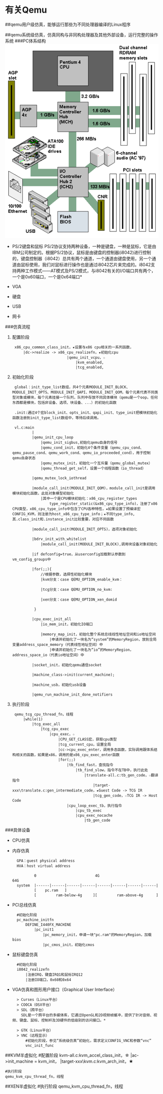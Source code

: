 # 有关Qemu #

##qemu用户级仿真，能够运行那些为不同处理器编译的Linux程序

##qemu系统级仿真，仿真同构与非同构处理器及其他外部设备，运行完整的操作系统 
###PC体系结构
   ![PC体系结构](../doc/pc.gif)

- PS/2键盘和鼠标
PS/2协议支持两种设备，一种是键盘，一种是鼠标，它是由IBM公司制定的。根据PS/2协议，鼠标是由键盘的控制器(i8042)进行控制的，键盘控制器（i8042）总共有两个通道，一个通道由键盘使用，另一个通道由鼠标使用，我们对鼠标进行操作也是通过i8042芯片来完成的。i8042支持两种工作模式——AT模式及PS/2模式，与i8042有关的I/O端口共有两个，一个是0x60端口，一个是0x64端口*

- VGA
- 硬盘
- USB
- 网卡

###仿真流程

1. 配置阶段

		x86_cpu_common_class_init，★设置与x86 cpu相关的一系列函数，
			|dc->realize -> x86_cpu_realizefn，★初始化cpu
								|qemu_init_vcpu，☆
									|kvm_enabled,
									|tcg_enabled,
						
2. 初始化阶段

		global：init_type_list数组，共4个元素MODULE_INIT_BLOCK、MODULE_INIT_OPTS、MODULE_INIT_QAPI、MODULE_INIT_QOM，每个元素代表不同类型对象或模块，每个元素挂接一个队列，队列中存放不同具体模块（qemu是一个oop，任何东西都是模块，包括非设备、选项、块设备、...）的初始化函数
		
		.init:通过4个宏block_init、opts_init、qapi_init、type_init把模块初始化函数注册到init_type_list数组中，等待后续调用。
			
		vl.c:main
				|
				|qemu_init_cpu_loop
					|qemu_init_sigbus,初始化qemu自身的信号
					|qemu_cond_init，初始化4个条件变量（qemu_cpu_cond、qemu_pause_cond、qemu_work_cond、qemu_io_proceeded_cond），用于控制qemu自身状态
					|qemu_mutex_init，初始化一个互斥量（qemu_global_mutex）
					|qemu_thread_get_self，设置一个线程函数（io_thread）
				
				|qemu_mutex_lock_iothread
	
				|module_call_init(MODULE_INIT_QOM)，module_call_init是调用模块初始化函数，此处对象模型初始化
					|其中一个是CPU模块初始化：x86_cpu_register_types
						type_register_static(&x86_cpu_type_info)，注册了x86 CPU类型，x86_cpu_type_info中包含了CPU各种特性，★如果设置了预编译宏CONFIG_KVM，则注册为host_x86_cpu_type_info；★不同type_info,其.class_init和.instance_init比较重要，对应不同函数 
	
				|module_call_init(MODULE_INIT_OPTS)，选项对象初始化
	
				|bdrv_init_with_whitelist
					|module_call_init(MODULE_INIT_BLOCK),调用块设备对象初始化
	
				|if defconfig=true，从userconfig加载默认参数到vm_config_groups中
				
				|for(;;){
					//根据参数，选择性初始化模块
					|kvm分支：case QEMU_OPTION_enable_kvm：
					
					|tcg分支：case QEMU_OPTION_no_kvm:
	
					|xen分支：case QEMU_OPTION_xen_domid
						
				 }
	
				|cpu_exec_init_all
					|io_mem_init，初始化IO端口
					
					|memory_map_init，初始化整个系统总线线性地址空间和io地址空间
						|申请并初始化了一块名为“system”的MemoryRegion，放到全局变量address_space_memory（代表线性地址空间）中
						|申请并初始化了一块名为“io”的MemoryRegion，address_space_io（代表io地址空间）中
	
				|socket_init，初始化qemu通信socket
	
				|machine_class->init(current_machine);
	
				|machine_usb，初始化usb设备
	
				|qemu_run_machine_init_done_notifiers
		

3. 执行阶段

		qemu_tcg_cpu_thread_fn，线程
			|while(1)
				|tcg_exec_all
					|tcg_cpu_exec
						|cpu_exec，☆
							|CPU_GET_CLASS宏，获取cpu类型
							|tcg_current_cpu，设置全局
							|cc->cpu_exec_enter，调用多态函数，实际调用跟体系结构相关的函数，如果是x86，调用的是x86_cpu_exec_enter函数
							|for(;;)
								|tb_find_fast，查找指令
									|tb_find_slow，指令不在TB中，执行此处
										|translate-all.c:tb_gen_code，☆翻译指令
											|target-xxx\translate.c:gen_intermediate_code，★Guest Code -> TCG IR
											|tcg_gen_code，☆TCG IR -> Host Code
								|cpu_loop_exec_tb，执行指令
									|cpu_tb_exec
									|cpu_exec_nocache
										|tb_gen_code

###具体设备

- CPU仿真

- 内存仿真

		GPA：guest physical address
		HVA：host virtual address
		
				0			  		 		4G							64G
		system	|------|------|------|------|------|------|------|------|
				[    pc.ram   ]
				[         ram-below-4g     ][         ram-above-4g      ]        

- PCI总线仿真

		#初始化阶段
		pc_machine_initfn
			DEFINE_I440FX_MACHINE
				|pc_init1
					|pc_memory_init，申请一块"pc.ram"的MemoryRegion，加载bios
					|pc_cmos_init，初始化cmos

- 鼠标键盘仿真

		#初始化阶段
		i8042_realizefn
			|注册IRQ，键盘IRQ1和鼠标IRQ12
			|注册IO端口，0x60和0x64

- VGA仿真和图形用户接口（Graphical User Interface）

		> Curses（Linux平台）
		> COOCA（OSX平台）
		> SDL（跨平台）
		  SDL是一个跨平台的多媒体库，它通过OpenGL和2D视频帧缓冲，提供了针对音频、视频、键盘、鼠标、控制杆及3D硬件的低级别的访问接口。*
	
		> GTK（Linux平台）
		> VNC（远程显示）
			#初始化阶段，参见“系统级仿真”初始化，需求定义CONFIG_VNC和参数“vnc”
			vnc_init_func

##KVM半虚拟化
	#配置阶段
	kvm-all.c:kvm_accel_class_init，☆
		|ac->init_machine = kvm_init，
			|target-xxx\kvm.c:kvm_arch_init，★

	#执行阶段
	qemu_kvm_cpu_thread_fn，线程

##XEN半虚拟化
	#执行阶段
	qemu_kvm_cpu_thread_fn，线程
